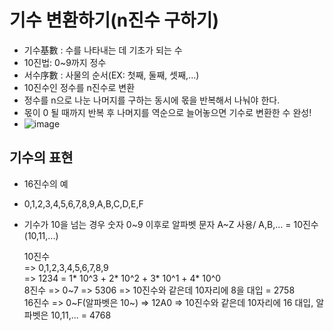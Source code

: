 # 기수 변환하기(n진수 구하기)
- 기수基數 : 수를 나타내는 데 기초가 되는 수
-   10진법: 0~9까지 정수
-   서수序數 : 사물의 순서(EX: 첫째, 둘째, 셋째,...)
- 10진수인 정수를 n진수로 변환
-   정수를 n으로 나눈 나머지를 구하는 동시에 몫을 반복해서 나눠야 한다.
-   몫이 0 될 때까지 반복 후 나머지를 역순으로 늘어놓으면 기수로 변환한 수 완성!
-   ![image](https://github.com/LeeJiwoo982/2023-Algorithm-Study-purDA/assets/144416405/f3889977-d1f6-43d4-81f0-ac9346033071)

## 기수의 표현
- 16진수의 예
-   0,1,2,3,4,5,6,7,8,9,A,B,C,D,E,F
- 기수가 10을 넘는 경우 숫자 0~9 이후로 알파벳 문자 A~Z 사용/ A,B,... = 10진수(10,11,...)

  10진수  
     => 0,1,2,3,4,5,6,7,8,9  
     => 1234 = 1* 10^3 + 2* 10^2 + 3* 10^1 + 4* 10^0  
  8진수 => 0~7 => 5306 => 10진수와 같은데 10자리에 8을 대입 = 2758  
  16진수 => 0~F(알파벳은 10~) => 12A0 => 10진수와 같은데 10자리에 16 대입, 알파벳은 10,11,... = 4768  

